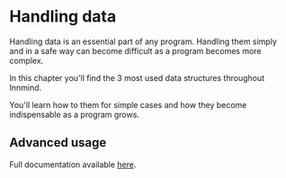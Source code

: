 # Handling data

Handling data is an essential part of any program. Handling them simply and in a safe way can become difficult as a program becomes more complex.

In this chapter you'll find the 3 most used data structures throughout Innmind.

You'll learn how to them for simple cases and how they become indispensable as a program grows.

## Advanced usage

Full documentation available [here](https://innmind.org/Immutable/).
